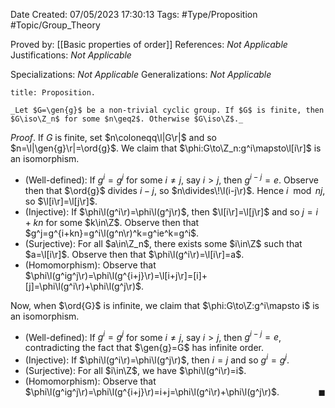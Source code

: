<div class="topSpace"></div>

Date Created: 07/05/2023 17:30:13
Tags: #Type/Proposition #Topic/Group_Theory

Proved by: [[Basic properties of order]]
References: _Not Applicable_
Justifications: _Not Applicable_

Specializations: _Not Applicable_
Generalizations: _Not Applicable_

``` ad-Proposition
title: Proposition.

_Let $G=\gen{g}$ be a non-trivial cyclic group. If $G$ is finite, then $G\iso\Z_n$ for some $n\geq2$. Otherwise $G\iso\Z$._

```

_Proof_. If $G$ is finite, set $n\coloneqq\l|G\r|$ and so $n=\l|\gen{g}\r|=\ord{g}$. We claim that $\phi:G\to\Z_n:g^i\mapsto\l[i\r]$ is an isomorphism.
* (Well-defined): If $g^i=g^j$ for some $i\neq j$, say $i>j$, then $g^{i-j}=e$. Observe then that $\ord{g}$ divides $i-j$, so $n\divides\!\l(i-j\r)$. Hence $i\mod{n}j$, so $\l[i\r]=\l[j\r]$.
* (Injective): If $\phi\l(g^i\r)=\phi\l(g^j\r)$, then $\l[i\r]=\l[j\r]$ and so $j=i+kn$ for some $k\in\Z$. Observe then that $g^j=g^{i+kn}=g^i\l(g^n\r)^k=g^ie^k=g^i$.
* (Surjective): For all $a\in\Z_n$, there exists some $i\in\Z$ such that $a=\l[i\r]$. Observe then that $\phi\l(g^i\r)=\l[i\r]=a$.
* (Homomorphism): Observe that $\phi\l(g^ig^j\r)=\phi\l(g^{i+j}\r)=\l[i+j\r]=[i]+[j]=\phi\l(g^i\r)+\phi\l(g^j\r)$.

Now, when $\ord{G}$ is infinite, we claim that $\phi:G\to\Z:g^i\mapsto i$ is an isomorphism.
* (Well-defined): If $g^i=g^j$ for some $i\neq j$, say $i>j$, then $g^{i-j}=e$, contradicting the fact that $\gen{g}=G$ has infinite order.
* (Injective): If $\phi\l(g^i\r)=\phi\l(g^j\r)$, then $i=j$ and so $g^i=g^j$.
* (Surjective): For all $i\in\Z$, we have $\phi\l(g^i\r)=i$.
* (Homomorphism): Observe that $\phi\l(g^ig^j\r)=\phi\l(g^{i+j}\r)=i+j=\phi\l(g^i\r)+\phi\l(g^j\r)$.<span style="float:right;">$\blacksquare$</span>

